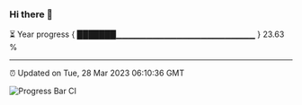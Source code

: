 ### Hi there 👋

⏳ Year progress { ███████▁▁▁▁▁▁▁▁▁▁▁▁▁▁▁▁▁▁▁▁▁▁▁ } 23.63 %

---

⏰ Updated on Tue, 28 Mar 2023 06:10:36 GMT

![Progress Bar CI](https://github.com/Shyam-Makwana/GitHub-Actions-Demo/workflows/Progress%20Bar%20CI/badge.svg)
